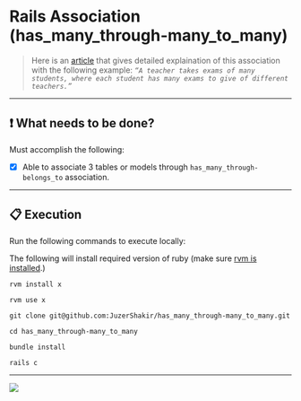 # Rails Association (has_many_through-many_to_many)

> Here is an [article](https://juzer-shakir.medium.com/rails-association-part-2-a563f870e415#e7da) that gives detailed explaination of this association with the following example: *`“A teacher takes exams of many students, where each student has many exams to give of different teachers.”`*

----

## ❗ What needs to be done?
Must accomplish the following:
- [x] Able to associate 3 tables or models through `has_many_through-belongs_to` association.

----


## 📋 Execution

Run the following commands to execute locally:

The following will install required version of ruby (make sure [rvm is installed](https://rvm.io/rvm/install).)
```terminal
rvm install x
```
```terminal
rvm use x
```
```terminal
git clone git@github.com:JuzerShakir/has_many_through-many_to_many.git
```
```terminal
cd has_many_through-many_to_many
```
```terminal
bundle install
```
```terminal
rails c
```

-----

![](https://visitor-badge-reloaded.herokuapp.com/badge?page_id=juzershakir.has_many_through-many_to_many&color=000000&lcolor=000000&style=for-the-badge&logo=Github)

